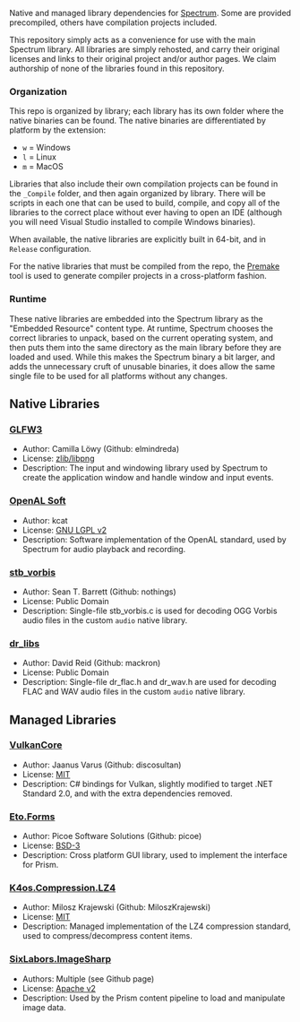 Native and managed library dependencies for [Spectrum](https://github.com/SpectrumLib/Spectrum). Some are provided precompiled, others have compilation projects included.

This repository simply acts as a convenience for use with the main Spectrum library. All libraries are simply rehosted, and carry their original licenses and links to their original project and/or author pages. We claim authorship of none of the libraries found in this repository.

### Organization

This repo is organized by library; each library has its own folder where the native binaries can be found. The native binaries are differentiated by platform by the extension:

* `w` = Windows
* `l` = Linux
* `m` = MacOS

Libraries that also include their own compilation projects can be found in the `_Compile` folder, and then again organized by library. There will be scripts in each one that can be used to build, compile, and copy all of the libraries to the correct place without ever having to open an IDE (although you will need Visual Studio installed to compile Windows binaries).

When available, the native libraries are explicitly built in 64-bit, and in `Release` configuration.

For the native libraries that must be compiled from the repo, the [Premake](https://premake.github.io/index.html) tool is used to generate compiler projects in a cross-platform fashion.

### Runtime

These native libraries are embedded into the Spectrum library as the "Embedded Resource" content type. At runtime, Spectrum chooses the correct libraries to unpack, based on the current operating system, and then puts them into the same directory as the main library before they are loaded and used. While this makes the Spectrum binary a bit larger, and adds the unnecessary cruft of unusable binaries, it does allow the same single file to be used for all platforms without any changes.


## Native Libraries

### [GLFW3](https://www.glfw.org/)

* Author: Camilla Löwy (Github: elmindreda)
* License: [zlib/libpng](https://github.com/glfw/glfw/blob/master/LICENSE.md)
* Description: The input and windowing library used by Spectrum to create the application window and handle window and input events.

### [OpenAL Soft](https://kcat.strangesoft.net/openal.html)

* Author: kcat
* License: [GNU LGPL v2](https://github.com/kcat/openal-soft/blob/master/COPYING)
* Description: Software implementation of the OpenAL standard, used by Spectrum for audio playback and recording.

### [stb_vorbis](https://github.com/nothings/stb)

* Author: Sean T. Barrett (Github: nothings)
* License: Public Domain
* Description: Single-file stb_vorbis.c is used for decoding OGG Vorbis audio files in the custom `audio` native library.

### [dr_libs](https://github.com/mackron/dr_libs)

* Author: David Reid (Github: mackron)
* License: Public Domain
* Description: Single-file dr_flac.h and dr_wav.h are used for decoding FLAC and WAV audio files in the custom `audio` native library.

## Managed Libraries

### [VulkanCore](https://github.com/discosultan/VulkanCore)

* Author: Jaanus Varus (Github: discosultan)
* License: [MIT](https://github.com/discosultan/VulkanCore/blob/master/LICENSE)
* Description: C# bindings for Vulkan, slightly modified to target .NET Standard 2.0, and with the extra dependencies removed.

### [Eto.Forms](https://github.com/picoe/Eto)

* Author: Picoe Software Solutions  (Github: picoe)
* License: [BSD-3](https://github.com/picoe/Eto/blob/develop/LICENSE.txt)
* Description: Cross platform GUI library, used to implement the interface for Prism.

### [K4os.Compression.LZ4](https://github.com/MiloszKrajewski/K4os.Compression.LZ4)

* Author: Milosz Krajewski (Github: MiloszKrajewski)
* License: [MIT](https://github.com/MiloszKrajewski/K4os.Compression.LZ4/blob/master/LICENSE)
* Description: Managed implementation of the LZ4 compression standard, used to compress/decompress content items.

### [SixLabors.ImageSharp](https://github.com/SixLabors/ImageSharp)

* Authors: Multiple (see Github page)
* License: [Apache v2](https://github.com/SixLabors/ImageSharp/blob/master/LICENSE)
* Description: Used by the Prism content pipeline to load and manipulate image data.